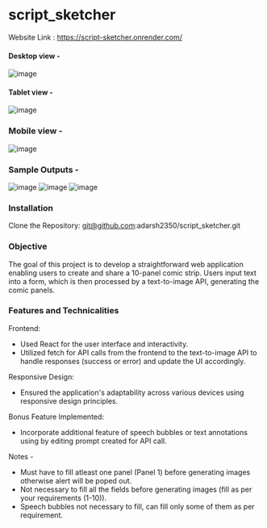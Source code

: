 # script_sketcher

Website Link : https://script-sketcher.onrender.com/

#### Desktop view -
![image](https://github.com/adarsh2350/script_sketcher/assets/76907802/f9a80931-bcf6-4915-8a6c-cfac60a8cdd5)
#### Tablet view -
![image](https://github.com/adarsh2350/script_sketcher/assets/76907802/b5f184f1-0249-49e2-9978-e019cdcede26)
### Mobile view -
![image](https://github.com/adarsh2350/script_sketcher/assets/76907802/2d0181b9-f525-4bc1-a950-3a83639c56a2)

### Sample Outputs -
![image](https://github.com/adarsh2350/script_sketcher/assets/76907802/54504e91-612e-4c1c-a44a-c152ce30c9c0)
![image](https://github.com/adarsh2350/script_sketcher/assets/76907802/cc5bde8d-0256-487e-923d-cc1fff22ce9f)
![image](https://github.com/adarsh2350/script_sketcher/assets/76907802/8343bdca-042d-4727-8dc2-9aaa2984f5f6)


### Installation

Clone the Repository:
git@github.com:adarsh2350/script_sketcher.git


### Objective
The goal of this project is to develop a straightforward web application enabling users to create and share a 10-panel comic strip. Users input text into a form, which is then processed by a text-to-image API, generating the comic panels.

### Features and Technicalities
Frontend:
- Used React for the user interface and interactivity.
- Utilized fetch for API calls from the frontend to the text-to-image API to handle responses (success or error) and update the UI accordingly.

Responsive Design:
- Ensured the application's adaptability across various devices using responsive design principles.

Bonus Feature Implemented:
- Incorporate additional feature of speech bubbles or text annotations using by editing prompt created for API call.

Notes -
- Must have to fill atleast one panel (Panel 1) before generating images otherwise alert will be poped out.
- Not necessary to fill all the fields before generating images (fill as per your requirements (1-10)).
- Speech bubbles not necessary to fill, can fill only some of them as per requirement. 
